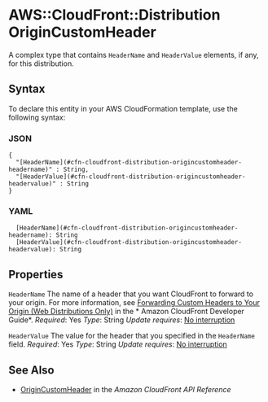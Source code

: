 # AWS::CloudFront::Distribution OriginCustomHeader<a name="aws-properties-cloudfront-distribution-origincustomheader"></a>

A complex type that contains `HeaderName` and `HeaderValue` elements, if any, for this distribution\.

## Syntax<a name="aws-properties-cloudfront-distribution-origincustomheader-syntax"></a>

To declare this entity in your AWS CloudFormation template, use the following syntax:

### JSON<a name="aws-properties-cloudfront-distribution-origincustomheader-syntax.json"></a>

```
{
  "[HeaderName](#cfn-cloudfront-distribution-origincustomheader-headername)" : String,
  "[HeaderValue](#cfn-cloudfront-distribution-origincustomheader-headervalue)" : String
}
```

### YAML<a name="aws-properties-cloudfront-distribution-origincustomheader-syntax.yaml"></a>

```
  [HeaderName](#cfn-cloudfront-distribution-origincustomheader-headername): String
  [HeaderValue](#cfn-cloudfront-distribution-origincustomheader-headervalue): String
```

## Properties<a name="aws-properties-cloudfront-distribution-origincustomheader-properties"></a>

`HeaderName`  <a name="cfn-cloudfront-distribution-origincustomheader-headername"></a>
The name of a header that you want CloudFront to forward to your origin\. For more information, see [Forwarding Custom Headers to Your Origin \(Web Distributions Only\)](https://docs.aws.amazon.com/AmazonCloudFront/latest/DeveloperGuide/forward-custom-headers.html) in the * Amazon CloudFront Developer Guide*\.
*Required*: Yes
*Type*: String
*Update requires*: [No interruption](https://docs.aws.amazon.com/AWSCloudFormation/latest/UserGuide/using-cfn-updating-stacks-update-behaviors.html#update-no-interrupt)

`HeaderValue`  <a name="cfn-cloudfront-distribution-origincustomheader-headervalue"></a>
The value for the header that you specified in the `HeaderName` field\.
*Required*: Yes
*Type*: String
*Update requires*: [No interruption](https://docs.aws.amazon.com/AWSCloudFormation/latest/UserGuide/using-cfn-updating-stacks-update-behaviors.html#update-no-interrupt)

## See Also<a name="aws-properties-cloudfront-distribution-origincustomheader--seealso"></a>
+  [OriginCustomHeader](https://docs.aws.amazon.com/cloudfront/latest/APIReference/API_OriginCustomHeader.html) in the *Amazon CloudFront API Reference*

